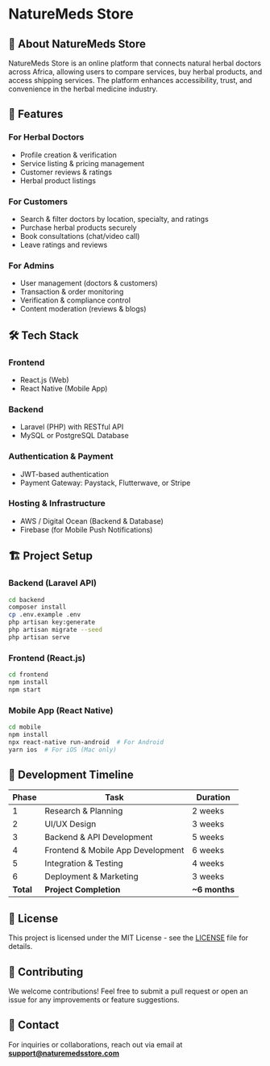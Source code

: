 # NatureMeds Store

## 🌿 About NatureMeds Store
NatureMeds Store is an online platform that connects natural herbal doctors across Africa, allowing users to compare services, buy herbal products, and access shipping services. The platform enhances accessibility, trust, and convenience in the herbal medicine industry.

## 🚀 Features
### For Herbal Doctors
- Profile creation & verification
- Service listing & pricing management
- Customer reviews & ratings
- Herbal product listings

### For Customers
- Search & filter doctors by location, specialty, and ratings
- Purchase herbal products securely
- Book consultations (chat/video call)
- Leave ratings and reviews

### For Admins
- User management (doctors & customers)
- Transaction & order monitoring
- Verification & compliance control
- Content moderation (reviews & blogs)

## 🛠️ Tech Stack
### Frontend
- React.js (Web)
- React Native (Mobile App)

### Backend
- Laravel (PHP) with RESTful API
- MySQL or PostgreSQL Database

### Authentication & Payment
- JWT-based authentication
- Payment Gateway: Paystack, Flutterwave, or Stripe

### Hosting & Infrastructure
- AWS / Digital Ocean (Backend & Database)
- Firebase (for Mobile Push Notifications)

## 🏗️ Project Setup
### Backend (Laravel API)
```bash
cd backend
composer install
cp .env.example .env
php artisan key:generate
php artisan migrate --seed
php artisan serve
```

### Frontend (React.js)
```bash
cd frontend
npm install
npm start
```

### Mobile App (React Native)
```bash
cd mobile
npm install
npx react-native run-android  # For Android
yarn ios  # For iOS (Mac only)
```

## 📅 Development Timeline
| Phase | Task | Duration |
|-------|------|----------|
| 1 | Research & Planning | 2 weeks |
| 2 | UI/UX Design | 3 weeks |
| 3 | Backend & API Development | 5 weeks |
| 4 | Frontend & Mobile App Development | 6 weeks |
| 5 | Integration & Testing | 4 weeks |
| 6 | Deployment & Marketing | 3 weeks |
| **Total** | **Project Completion** | **~6 months** |

## 📄 License
This project is licensed under the MIT License - see the [LICENSE](LICENSE) file for details.

## 🤝 Contributing
We welcome contributions! Feel free to submit a pull request or open an issue for any improvements or feature suggestions.

## 📩 Contact
For inquiries or collaborations, reach out via email at **support@naturemedsstore.com**
